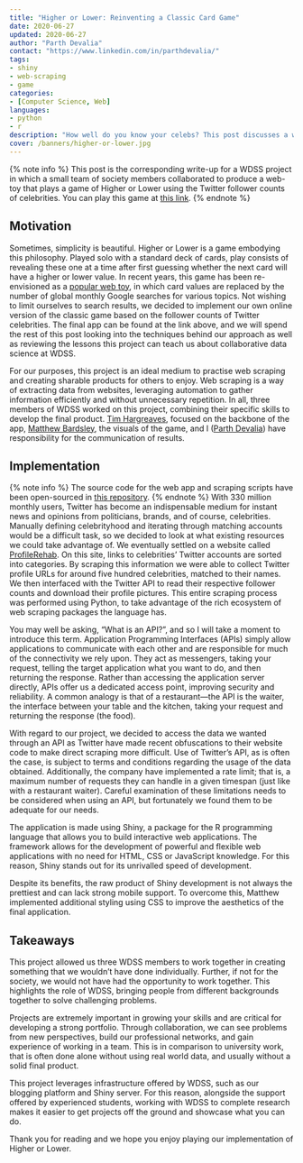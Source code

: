 ```yaml
---
title: "Higher or Lower: Reinventing a Classic Card Game"
date: 2020-06-27
updated: 2020-06-27
author: "Parth Devalia"
contact: "https://www.linkedin.com/in/parthdevalia/"
tags:
- shiny
- web-scraping
- game
categories:
- [Computer Science, Web]
languages:
- python
- r
description: "How well do you know your celebs? This post discusses a web app developed collaboratively with WDSS members to test just this. Have a play and then learn how it was made."
cover: /banners/higher-or-lower.jpg
---
```

{% note info %}
This post is the corresponding write-up for a WDSS project in which a small team of society members collaborated to produce a web-toy that plays a game of Higher or Lower using the Twitter follower counts of celebrities. You can play this game at [this link](https://shiny.warwickdatascience.com/higher-or-lower/).
{% endnote %}
## Motivation

Sometimes, simplicity is beautiful. Higher or Lower is a game embodying this philosophy. Played solo with a standard deck of cards, play consists of revealing these one at a time after first guessing whether the next card will have a higher or lower value. In recent years, this game has been re-envisioned as a [popular web toy](http://www.higherlowergame.com/), in which card values are replaced by the number of global monthly Google searches for various topics. Not wishing to limit ourselves to search results, we decided to implement our own online version of the classic game based on the follower counts of Twitter celebrities. The final app can be found at the link above, and we will spend the rest of this post looking into the techniques behind our approach as well as reviewing the lessons this project can teach us about collaborative data science at WDSS.

For our purposes, this project is an ideal medium to practise web scraping and creating sharable products for others to enjoy. Web scraping is a way of extracting data from websites, leveraging automation to gather information efficiently and without unnecessary repetition.  In all, three members of WDSS worked on this project, combining their specific skills to develop the final product. [Tim Hargreaves](https://www.linkedin.com/in/tim-hargreaves/), focused on the backbone of the app, [Matthew Bardsley](https://www.linkedin.com/in/mhbardsley/), the visuals of the game, and I ([Parth Devalia](https://www.linkedin.com/in/parthdevalia/)) have responsibility for the communication of results.

## Implementation
{% note info %}
The source code for the web app and scraping scripts have been open-sourced in [this repository](https://github.com/warwickdatascience/higher-or-lower).
{% endnote %}
With 330 million monthly users, Twitter has become an indispensable medium for instant news and opinions from politicians, brands, and of course, celebrities. Manually defining celebrityhood and iterating through matching accounts would be a difficult task, so we decided to look at what existing resources we could take advantage of. We eventually settled on a website called [ProfileRehab](http://profilerehab.com/twitter-help/celebrity_twitter_list). On this site, links to celebrities’ Twitter accounts are sorted into categories. By scraping this information we were able to collect Twitter profile URLs for around five hundred celebrities, matched to their names. We then interfaced with the Twitter API to read their respective follower counts and download their profile pictures. This entire scraping process was performed using Python, to take advantage of the rich ecosystem of web scraping packages the language has.

You may well be asking, “What is an API?”, and so I will take a moment to introduce this term. Application Programming Interfaces (APIs) simply allow applications to communicate with each other and are responsible for much of the connectivity we rely upon. They act as messengers, taking your request, telling the target application what you want to do, and then returning the response. Rather than accessing the application server directly, APIs offer us a dedicated access point, improving security and reliability. A common analogy is that of a restaurant—the API is the waiter, the interface between your table and the kitchen, taking your request and returning the response (the food). 

With regard to our project, we decided to access the data we wanted through an API as Twitter have made recent obfuscations to their website code to make direct scraping more difficult. Use of Twitter’s API, as is often the case, is subject to terms and conditions regarding the usage of the data obtained. Additionally, the company have implemented a rate limit; that is, a maximum number of requests they can handle in a given timespan (just like with a restaurant waiter). Careful examination of these limitations needs to be considered when using an API, but fortunately we found them to be adequate for our needs.

The application is made using Shiny, a package for the R programming language that allows you to build interactive web applications. The framework allows for the development of powerful and flexible web applications with no need for HTML, CSS or JavaScript knowledge. For this reason, Shiny stands out for its unrivalled speed of development. 

Despite its benefits, the raw product of Shiny development is not always the prettiest and can lack strong mobile support. To overcome this, Matthew implemented additional styling using CSS to improve the aesthetics of the final application.

## Takeaways

This project allowed us three WDSS members to work together in creating something that we wouldn’t have done individually. Further, if not for the society, we would not have had the opportunity to work together. This highlights the role of WDSS, bringing people from different backgrounds together to solve challenging problems.

Projects are extremely important in growing your skills and are critical for developing a strong portfolio. Through collaboration, we can see problems from new perspectives, build our professional networks, and gain experience of working in a team. This is in comparison to university work, that is often done alone without using real world data, and usually without a solid final product.

This project leverages infrastructure offered by WDSS, such as our blogging platform and Shiny server. For this reason, alongside the support 
offered by experienced students, working with WDSS to complete research makes it easier to get projects off the ground and showcase what you can do.

Thank you for reading and we hope you enjoy playing our implementation of Higher or Lower.
